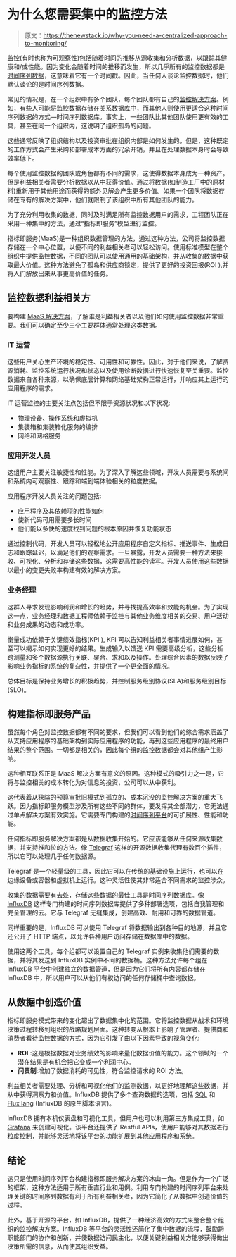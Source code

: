 # 为什么您需要集中的监控方法

> 原文：<https://thenewstack.io/why-you-need-a-centralized-approach-to-monitoring/>

监控(有时也称为可观察性)包括随着时间的推移从源收集和分析数据，以跟踪其健康和/或性能。因为变化会随着时间的推移而发生，所以几乎所有的监控数据都是[时间序列数据](https://www.influxdata.com/what-is-time-series-data/?utm_source=vendor&utm_medium=referral&utm_campaign=2023-01_spnsr-ctn_maas_tns)，这意味着它有一个时间戳。因此，当任何人谈论监控数据时，他们默认谈论的是时间序列数据。

常见的情况是，在一个组织中有多个团队，每个团队都有自己的[监控解决方案](https://www.influxdata.com/use-cases/monitoring/?utm_source=vendor&utm_medium=referral&utm_campaign=2023-01_spnsr-ctn_maas_tns)。例如，有些人可能将监控数据存储在关系数据库中，而其他人则使用更适合这种时间序列数据的方式—时间序列数据库。事实上，一些团队比其他团队使用更有效的工具，甚至在同一个组织内，这说明了组织孤岛的问题。

这些通常反映了组织结构以及投资审批在组织内部是如何发生的。但是，这种既定的工作方式会产生采购和部署成本方面的冗余开销，并且在处理数据本身时会导致效率低下。

每个使用监控数据的团队或角色都有不同的需求，这使得数据本身成为一种资产。但是利益相关者需要分析数据以从中获得价值。通过将数据(如制造工厂中的原材料)重新用于其他用途而获得的额外见解会产生更多价值。如果一个团队将数据存储在专有的解决方案中，他们就限制了该组织中所有其他团队的能力。

为了充分利用收集的数据，同时及时满足所有监控数据用户的需求，工程团队正在采用一种集中的方法，通过“指标即服务”模型进行监控。

指标即服务(MaaS)是一种组织数据管理的方法，通过这种方法，公司将监控数据存储在一个中心位置，以便不同的利益相关者可以轻松访问。使用标准模型在整个组织中提供监控数据，不同的团队可以使用通用的基础架构，并从收集的数据中获取最大价值。这种方法避免了孤岛和供应商锁定，提供了更好的投资回报(ROI ),并将人们解放出来从事更高价值的任务。

## 监控数据利益相关方

要构建 [MaaS 解决方案](https://www.influxdata.com/resources/metrics-as-a-service-model-with-influxdb/?utm_source=vendor&utm_medium=referral&utm_campaign=2023-01_spnsr-ctn_maas_tns)，了解谁是利益相关者以及他们如何使用监控数据非常重要。我们可以确定至少三个主要群体通常处理这类数据。

### IT 运营

这些用户关心生产环境的稳定性、可用性和可靠性。因此，对于他们来说，了解资源消耗、监控系统运行状况和状态以及使用诊断数据进行快速恢复至关重要。监控数据来自各种来源，以确保底层计算和网络基础架构正常运行，并响应其上运行的应用程序的需求。

IT 运营监控的主要关注点包括但不限于资源状况和以下状况:

*   物理设备、操作系统和虚拟机
*   集装箱和集装箱化服务的编排
*   网络和网格服务

### 应用开发人员

这组用户主要关注敏捷性和性能。为了深入了解这些领域，开发人员需要与系统间和系统内可观察性、跟踪和端到端体验相关的粒度数据。

应用程序开发人员关注的问题包括:

*   应用程序及其依赖项的性能如何
*   使新代码可用需要多长时间
*   他们能以多快的速度找到问题的根本原因并恢复功能状态

通过控制代码，开发人员可以轻松地公开应用程序自定义指标、推送事件、生成日志和跟踪延迟，以满足他们的观察需求。一旦暴露，开发人员需要一种方法来接收、可视化、分析和存储这些数据，这需要高性能的读写。开发人员使用这些数据以最小的变更失败率构建有效的解决方案。

### 业务经理

这群人寻求发现影响利润和增长的趋势，并寻找提高效率和效能的机会。为了实现这一点，业务经理和数据工程师依赖于监控与其他业务维度相关的交易、用户活动和业务成果的动态和成功率。

衡量成功依赖于关键绩效指标(KPI ), KPI 可以告知利益相关者事情进展如何，甚至可以揭示如何实现更好的结果。生成输入以馈送 KPI 需要高级分析，这些分析跨测量和多个数据源执行关联、聚合、求和以及操作。处理综合因素的数据反映了影响业务指标的系统的复杂性，并提供了一个更全面的情况。

总体目标是保持业务增长的积极趋势，并控制服务级别协议(SLA)和服务级别目标(SLO)。

## 构建指标即服务产品

虽然每个角色对监控数据都有不同的要求，但我们可以看到他们的综合需求涵盖了从支持应用程序的基础架构到实际应用程序的功能，再到这些应用程序的最终用户结果的整个范围。一切都是相关的，因此每个组的监控数据都会对其他组产生影响。

这种相互联系正是 MaaS 解决方案有意义的原因。这种模式的吸引力之一是，它将与监控相关的成本转化为对信息的投资，公司可以从中获利。

这代表着从狭隘的预算审批旧模式到孤立的、成本沉没的监控解决方案的重大飞跃。因为指标即服务模型涉及所有这些不同的群体，要发挥其全部潜力，它无法通过单点解决方案有效实施。它需要专门构建的[时间序列平台](https://www.influxdata.com/time-series-database/?utm_source=vendor&utm_medium=referral&utm_campaign=2023-01_spnsr-ctn_maas_tns)的可扩展性、性能和功能。

任何指标即服务解决方案都是从数据收集开始的。它应该能够从任何来源收集数据，并支持推和拉的方法。像 [Telegraf](https://www.influxdata.com/time-series-platform/telegraf/?utm_source=vendor&utm_medium=referral&utm_campaign=2023-01_spnsr-ctn_maas_tns) 这样的开源数据收集代理有数百个插件，所以它可以处理几乎任何数据源。

Telegraf 是一个轻量级的工具，因此它可以在传统的基础设施上运行，也可以在边缘设备或容器和虚拟机上运行。这种灵活性使其非常适合不同需求的监控涉众。

收集的数据需要有去处，存储这些数据的最佳工具是时间序列数据库。像 [InfluxDB](https://www.influxdata.com/products/influxdb-cloud/?utm_source=vendor&utm_medium=referral&utm_campaign=2023-01_spnsr-ctn_maas_tns) 这样专门构建的时间序列数据库提供了多种部署选项，包括自我管理和完全管理的云。它与 Telegraf 无缝集成，创建高效、耐用和可靠的数据管道。

同样重要的是，InfluxDB 可以使用 Telegraf 将数据输出到各种目的地源，并且它还公开了 HTTP 端点，以允许各种用户访问存储在数据库中的数据。

使用这两个工具，每个组都可以设置自己的 Telegraf 实例来收集他们需要的数据，并将其发送到 InfluxDB 实例中不同的数据桶。这种方法允许每个组在 InfluxDB 平台中创建独立的数据管道，但是因为它们将所有内容都存储在 InfluxDB 中，所以用户可以从他们有权访问的任何存储桶中查询数据。

## 从数据中创造价值

指标即服务模式带来的变化超出了数据集中化的范围。它将监控数据从战术和环境决策过程转移到组织的战略规划层面。这种转变从根本上影响了管理者、提供商和消费者看待监控数据的方式，因为它引发了由以下因素导致的视角变化:

*   **ROI** :这是根据数据对业务绩效的影响来量化数据价值的能力。这个领域的一个潜在结果是有机会把它变成一个利润中心。
*   **问责制**:增加了数据消耗的可见性，符合监控请求的 ROI 方法。

利益相关者需要处理、分析和可视化他们的监测数据，以更好地理解这些数据，并从中获得洞察力和价值。InfluxDB 提供了多个查询数据的选项，包括 [SQL](https://www.influxdata.com/glossary/sql/?utm_source=vendor&utm_medium=referral&utm_campaign=2023-01_spnsr-ctn_maas_tns) 和 [Flux lang](https://www.influxdata.com/products/flux/?utm_source=vendor&utm_medium=referral&utm_campaign=2023-01_spnsr-ctn_maas_tns) (InfluxDB 的原生脚本语言)。

InfluxDB 拥有本机仪表盘和可视化工具，但用户也可以利用第三方集成工具，如 [Grafana](https://www.influxdata.com/grafana/?utm_source=vendor&utm_medium=referral&utm_campaign=2023-01_spnsr-ctn_maas_tns) 来创建可视化。该平台还提供了 Restful APIs，使用户能够对其数据进行粒度控制，并能够灵活地将该平台的功能扩展到其他应用程序和系统。

## 结论

这只是使用时间序列平台构建指标即服务解决方案的冰山一角。但是作为一个广泛的框架，这种方法适用于所有垂直行业和用例。利用专门构建的时间序列平台来处理关键的时间序列数据有利于所有利益相关者，因为它简化了从数据中创造价值的过程。

此外，基于开源的平台，如 InfluxDB，提供了一种经济高效的方式来整合整个组织的监控解决方案。InfluxDB 等平台的灵活性还简化了集中数据的流程，鼓励跨职能部门的协作和创新，并使数据访问民主化，以便关键利益相关方能够获得做出决策所需的信息，从而使其组织受益。

<svg xmlns:xlink="http://www.w3.org/1999/xlink" viewBox="0 0 68 31" version="1.1"><title>Group</title> <desc>Created with Sketch.</desc></svg>